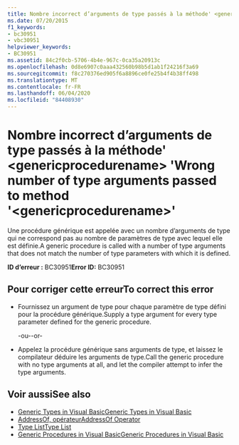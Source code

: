 ```yaml
---
title: Nombre incorrect d’arguments de type passés à la méthode' <genericprocedurename> '
ms.date: 07/20/2015
f1_keywords:
- bc30951
- vbc30951
helpviewer_keywords:
- BC30951
ms.assetid: 84c2f0cb-5706-4b4e-967c-0ca35a20913c
ms.openlocfilehash: 0d8e6907c0aaa432560b98b5d1ab1f24216f3a69
ms.sourcegitcommit: f8c270376ed905f6a8896ce0fe25b4f4b38ff498
ms.translationtype: MT
ms.contentlocale: fr-FR
ms.lasthandoff: 06/04/2020
ms.locfileid: "84408930"
---
```

# <a name="wrong-number-of-type-arguments-passed-to-method-genericprocedurename"></a><span data-ttu-id="63a05-102">Nombre incorrect d’arguments de type passés à la méthode' \<genericprocedurename> '</span><span class="sxs-lookup"><span data-stu-id="63a05-102">Wrong number of type arguments passed to method '\<genericprocedurename>'</span></span>
<span data-ttu-id="63a05-103">Une procédure générique est appelée avec un nombre d’arguments de type qui ne correspond pas au nombre de paramètres de type avec lequel elle est définie.</span><span class="sxs-lookup"><span data-stu-id="63a05-103">A generic procedure is called with a number of type arguments that does not match the number of type parameters with which it is defined.</span></span>  
  
 <span data-ttu-id="63a05-104">**ID d’erreur :** BC30951</span><span class="sxs-lookup"><span data-stu-id="63a05-104">**Error ID:** BC30951</span></span>  
  
## <a name="to-correct-this-error"></a><span data-ttu-id="63a05-105">Pour corriger cette erreur</span><span class="sxs-lookup"><span data-stu-id="63a05-105">To correct this error</span></span>  
  
- <span data-ttu-id="63a05-106">Fournissez un argument de type pour chaque paramètre de type défini pour la procédure générique.</span><span class="sxs-lookup"><span data-stu-id="63a05-106">Supply a type argument for every type parameter defined for the generic procedure.</span></span>  
  
     <span data-ttu-id="63a05-107">-ou-</span><span class="sxs-lookup"><span data-stu-id="63a05-107">-or-</span></span>  
  
- <span data-ttu-id="63a05-108">Appelez la procédure générique sans arguments de type, et laissez le compilateur déduire les arguments de type.</span><span class="sxs-lookup"><span data-stu-id="63a05-108">Call the generic procedure with no type arguments at all, and let the compiler attempt to infer the type arguments.</span></span>  
  
## <a name="see-also"></a><span data-ttu-id="63a05-109">Voir aussi</span><span class="sxs-lookup"><span data-stu-id="63a05-109">See also</span></span>

- [<span data-ttu-id="63a05-110">Generic Types in Visual Basic</span><span class="sxs-lookup"><span data-stu-id="63a05-110">Generic Types in Visual Basic</span></span>](../programming-guide/language-features/data-types/generic-types.md)
- [<span data-ttu-id="63a05-111">AddressOf, opérateur</span><span class="sxs-lookup"><span data-stu-id="63a05-111">AddressOf Operator</span></span>](../language-reference/operators/addressof-operator.md)
- [<span data-ttu-id="63a05-112">Type List</span><span class="sxs-lookup"><span data-stu-id="63a05-112">Type List</span></span>](../language-reference/statements/type-list.md)
- [<span data-ttu-id="63a05-113">Generic Procedures in Visual Basic</span><span class="sxs-lookup"><span data-stu-id="63a05-113">Generic Procedures in Visual Basic</span></span>](../programming-guide/language-features/data-types/generic-procedures.md)
